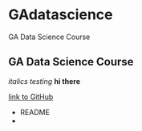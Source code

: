 # GAdatascience
GA Data Science Course

## GA Data Science Course

*italics testing*
**hi there**

[link to GitHub](https://github.com)
* README
*   
